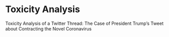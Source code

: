 # Toxicity Analysis
Toxicity Analysis of a Twitter Thread: The Case of President Trump’s Tweet about Contracting the Novel Coronavirus

